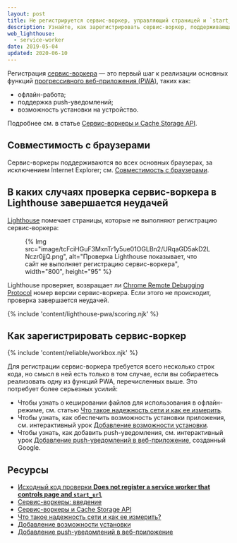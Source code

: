 ```yaml
---
layout: post
title: Не регистрируется сервис-воркер, управляющий страницей и `start_url`
description: Узнайте, как зарегистрировать сервис-воркер, поддерживающий возможности прогрессивных веб-приложений, такие как офлайн-работа, push-уведомления и возможность установки.
web_lighthouse:
  - service-worker
date: 2019-05-04
updated: 2020-06-10
---
```


Регистрация [сервис-воркера](/service-workers-cache-storage/) — это первый шаг к реализации основных функций [прогрессивного веб-приложения (PWA)](/discover-installable), таких как:

- офлайн-работа;
- поддержка push-уведомлений;
- возможность установки на устройство.

Подробнее см. в статье [Сервис-воркеры и Cache Storage API](/service-workers-cache-storage/).

## Совместимость с браузерами

Сервис-воркеры поддерживаются во всех основных браузерах, за исключением Internet Explorer; см. [Совместимость с браузерами](https://developer.mozilla.org/docs/Web/API/ServiceWorker#Browser_compatibility).

## В каких случаях проверка сервис-воркера в Lighthouse завершается неудачей

[Lighthouse](https://developers.google.com/web/tools/lighthouse/) помечает страницы, которые не выполняют регистрацию сервис-воркера:

<figure> {% Img src="image/tcFciHGuF3MxnTr1y5ue01OGLBn2/URqaGD5akD2LNczr0jjQ.png", alt="Проверка Lighthouse показывает, что сайт не выполняет регистрацию сервис-воркера", width="800", height="95" %}</figure>

Lighthouse проверяет, возвращает ли [Chrome Remote Debugging Protocol](https://github.com/ChromeDevTools/devtools-protocol) номер версии сервис-воркера. Если этого не происходит, проверка завершается неудачей.

{% include 'content/lighthouse-pwa/scoring.njk' %}

## Как зарегистрировать сервис-воркер

{% include 'content/reliable/workbox.njk' %}

Для регистрации сервис-воркера требуется всего несколько строк кода, но смысл в ней есть только в том случае, если вы собираетесь реализовать одну из функций PWA, перечисленных выше. Это потребует более серьезных усилий:

- Чтобы узнать о кешировании файлов для использования в офлайн-режиме, см. статью [Что такое надежность сети и как ее измерить](/network-connections-unreliable).
- Чтобы узнать, как обеспечить возможность установки приложения, см. интерактивный урок [Добавление возможности установки](/codelab-make-installable/).
- Чтобы узнать, как добавить push-уведомления, см. интерактивный урок [Добавление push-уведомлений в веб-приложение](https://codelabs.developers.google.com/codelabs/push-notifications), созданный Google.

## Ресурсы

- [Исходный код проверки **Does not register a service worker that controls page and `start_url`**](https://github.com/GoogleChrome/lighthouse/blob/master/lighthouse-core/audits/service-worker.js)
- [Сервис-воркеры: введение](https://developers.google.com/web/fundamentals/primers/service-workers)
- [Сервис-воркеры и Cache Storage API](/service-workers-cache-storage/)
- [Что такое надежность сети и как ее измерить?](/network-connections-unreliable)
- [Добавление возможности установки](/codelab-make-installable/)
- [Добавление push-уведомлений в веб-приложение](https://codelabs.developers.google.com/codelabs/push-notifications)
